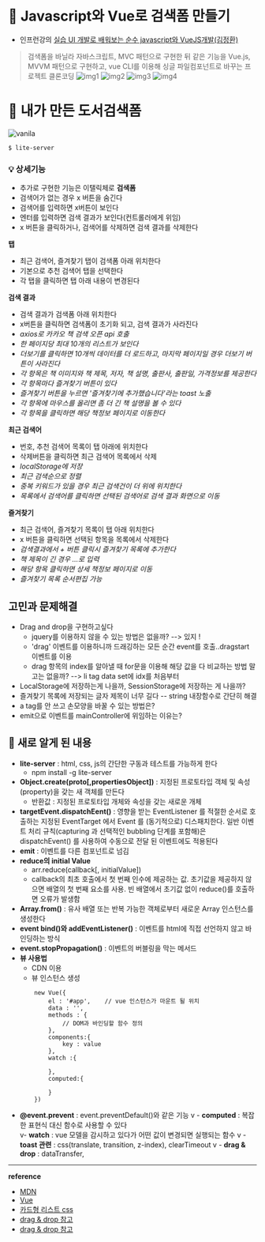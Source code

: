 #  &#127811; Javascript와 Vue로 검색폼 만들기 

- 인프런강의 [실습 UI 개발로 배워보는 순수 javascript와 VueJS개발(김정환)](https://www.inflearn.com/course/%EC%88%9C%EC%88%98js-vuejs-%EA%B0%9C%EB%B0%9C-%EA%B0%95%EC%A2%8C) 

> 검색폼을 바닐라 자바스크립트, MVC 패턴으로 구현한 뒤
같은 기능을 Vue.js, MVVM 패턴으로 구현하고, vue CLI를 이용해 싱글 파일컴포넌트로 바꾸는 프로젝트 클론코딩
![img1](https://github.com/yooooonk/TIL/blob/master/img/searchform1.PNG)
![img2](https://github.com/yooooonk/TIL/blob/master/img/searchform2.PNG)
![img3](https://github.com/yooooonk/TIL/blob/master/img/searchform3.PNG)
![img4](https://github.com/yooooonk/TIL/blob/master/img/searchform4.PNG)

# &#127804; 내가 만든 도서검색폼
![vanila](https://github.com/yooooonk/TIL/blob/master/img/vanilla-book.gif)
```
$ lite-server
```
### &#128161; 상세기능
- 추가로 구현한 기능은 이탤릭체로 
__검색폼__
- 검색어가 없는 경우 x 버튼을 숨긴다
- 검색어를 입력하면 x버튼이 보인다
- 엔터를 입력하면 검색 결과가 보인다(컨트롤러에게 위임)
- x 버튼을 클릭하거나, 검색어를 삭제하면 검색 결과를 삭제한다

__탭__
- 최근 검색어, 즐겨찾기 탭이 검색폼 아래 위치한다
- 기본으로 추천 검색어 탭을 선택한다
- 각 탭을 클릭하면 탭 아래 내용이 변경된다

__검색 결과__
- 검색 결과가 검색폼 아래 위치한다
- x버튼을 클릭하면 검색폼이 초기화 되고, 검색 결과가 사라진다
- _axios로 카카오 책 검색 오픈 api 호출_
- _한 페이지당 최대 10개의 리스트가 보인다_
- _더보기를 클릭하면 10개씩 데이터를 더 로드하고, 마지막 페이지일 경우 더보기 버튼이 사라진다_
- _각 항목은 책 이미지와 책 제목, 저자, 책 설명, 출판사, 출판일, 가격정보를 제공한다_
- _각 항목마다 즐겨찾기 버튼이 있다_
- _즐겨찾기 버튼을 누르면 '즐겨찾기에 추가했습니다'라는 toast 노출_
- _각 항목에 마우스를 올리면 좀 더 긴 책 설명을 볼 수 있다_
- _각 항목을 클릭하면 해당 책정보 페이지로 이동한다_

__최근 검색어__
- 번호, 추천 검색어 목록이 탭 아래에 위치한다
- 삭제버튼을 클릭하면 최근 검색어 목록에서 삭제
- _localStorage에 저장_
- _최근 검색순으로 정렬_
- _중복 키워드가 있을 경우 최근 검색건이 더 위에 위치한다_
- _목록에서 검색어를 클릭하면 선택된 검색어로 검색 결과 화면으로 이동_

__즐겨찾기__
- 최근 검색어, 즐겨찾기 목록이 탭 아래 위치한다
- x 버튼을 클릭하면 선택된 항목을 목록에서 삭제한다
- _검색결과에서 + 버튼 클릭시 즐겨찾기 목록에 추가한다_
- _책 제목이 긴 경우 ...로 입력_
- _해당 항목 클릭하면 상세 책정보 페이지로 이동_
- _즐겨찾기 목록 순서편집 가능_

## 고민과 문제해결
- Drag and drop을 구현하고싶다
    - jquery를 이용하지 않을 수 있는 방법은 없을까? --> 있지 !
    - 'drag' 이벤트를 이용하니까 드래깅하는 모든 순간 event를 호출..dragstart 이벤트를 이용
    - drag 항목의 index를 알아낼 때 for문을 이용해 해당 값을 다 비교하는 방법 말고는 없을까? --> li tag data set에 idx를 처음부터
- LocalStorage에 저장하는게 나을까, SessionStorage에 저장하는 게 나을까?
- 즐겨찾기 목록에 저장되는 글자 제목이 너무 길다 -- string 내장함수로 간단히 해결
- a tag를 안 쓰고 손모양을 바꿀 수 있는 방법은? 
- emit으로 이벤트를 mainController에 위임하는 이유는?


##  &#127752; 새로 알게 된 내용
- __lite-server__ : html, css, js의 간단한 구동과 테스트를 가능하게 한다
    - npm install -g lite-server
- __Object.create(proto[,propertiesObject])__ : 지정된 프로토타입 객체 및 속성(property)을 갖는 새 객체를 만든다
    - 반환값 : 지정된 프로토타입 개체와 속성을 갖는 새로운 개체
- __targetEvent.dispatchEent()__ : 영향을 받는 EventListener 를 적절한 순서로 호출하는 지정된 EventTarget 에서 Event 를 (동기적으로) 디스패치한다. 일반 이벤트 처리 규칙(capturing 과 선택적인 bubbling 단계를 포함해)은 dispatchEvent() 를 사용하여 수동으로 전달 된 이벤트에도 적용된다
- __emit__ : 이벤트를 다른 컴포넌트로 넘김
- __reduce의 initial Value__
    - arr.reduce(callback[, initialValue])
    - callback의 최초 호출에서 첫 번째 인수에 제공하는 값. 초기값을 제공하지 않으면 배열의 첫 번째 요소를 사용. 빈 배열에서 초기값 없이 reduce()를 호출하면 오류가 발생함
- __Array.from()__ : 유사 배열 또는 반복 가능한 객체로부터 새로운 Array 인스턴스를 생성한다
- __event bind()와 addEventListener()__ : 이벤트를 html에 직접 선언하지 않고 바인딩하는 방식
- __event.stopPropagation()__ : 이벤트의 버블링을 막는 메서드
- __뷰 사용법__
    - CDN 이용
    - 뷰 인스턴스 생성
    ``` 
        new Vue({
            el : '#app',    // vue 인스턴스가 마운트 될 위치
            data : '',
            methods : {
                // DOM과 바인딩할 함수 정의
            },
            components:{
                key : value
            },
            watch :{

            },
            computed:{

            }
        })
    ```
- __@event.prevent__     : event.preventDefault()와 같은 기능
v - __computed__ : 복잡한 표현식 대신 함수로 사용할 수 있다  
v- __watch__ : vue 모델을 감시하고 있다가 어떤 값이 변경되면 실행되는 함수 
v - __toast 관련__ : css(translate, transition, z-index), clearTimeout
v - __drag & drop__ : dataTransfer,  




---
__reference__
- [MDN](https://developer.mozilla.org/ko/docs/Web/JavaScript)
- [Vue](https://kr.vuejs.org/)
- [카드형 리스트 css](https://endorphin0710.tistory.com/70)
- [drag & drop 참고](https://jsfiddle.net/james2doyle/q8cuM/)
- [drag & drop 참고](https://codepen.io/macro6461/pen/RwWemgM)

